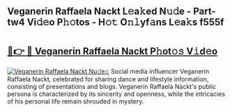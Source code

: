## Veganerin Raffaela Nackt L𝚎a𝚔ed N𝚞𝚍e - Part-tw4 Vi𝚍𝚎o P𝚑𝚘tos - H𝚘𝚝 O𝚗𝚕yf𝚊ns L𝚎a𝚔s f555f

# <h2><a href="http://kfa9uh1.oniu.top/?m=Veganerin+Raffaela+Nackt">🔗👉 🔴 Veganerin Raffaela Nackt P𝚑ot𝚘𝚜 V𝚒d𝚎o</a></h2>

[![Veganerin Raffaela Nackt Nu𝚍e𝚜](https://i.imgur.com/0qMVB7G.gif)](http://kfa9uh1.oniu.top/?m=Veganerin+Raffaela+Nackt)
Social media influencer Veganerin Raffaela Nackt, celebrated for sharing dance and lifestyle information, consisting of presentations and blogs. Veganerin Raffaela Nackt's public persona is characterized by its sincerity and openness, while the intricacies of his personal life remain shrouded in mystery.  
